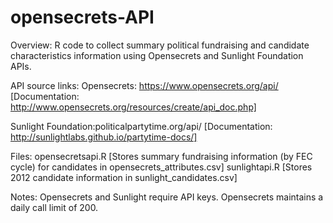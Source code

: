 opensecrets-API
============

Overview:
R code to collect summary political fundraising and candidate characteristics information using Opensecrets and Sunlight Foundation APIs.

API source links:
Opensecrets: https://www.opensecrets.org/api/
[Documentation: http://www.opensecrets.org/resources/create/api_doc.php]

Sunlight Foundation:politicalpartytime.org/api/ 
[Documentation: http://sunlightlabs.github.io/partytime-docs/]

Files:
opensecretsapi.R [Stores summary fundraising information (by FEC cycle) for candidates in opensecrets_attributes.csv]
sunlightapi.R [Stores 2012 candidate information in sunlight_candidates.csv]

Notes: Opensecrets and Sunlight require API keys. Opensecrets maintains a daily call limit of 200. 
